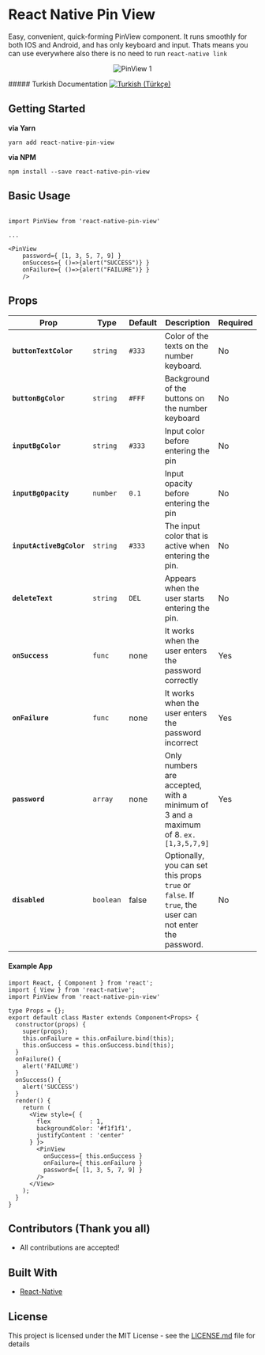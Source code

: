 # React Native Pin View

Easy, convenient, quick-forming PinView component. It runs smoothly for both IOS and Android, and has only keyboard and input. Thats means you can use everywhere also there is no need to run ```react-native link```

<p align='center'><img src='https://taluttasgiran.com.tr/assets/demo-of-pinview.gif' alt='PinView 1'></p>


##### Turkish Documentation
[![Turkish (Türkçe)](https://taluttasgiran.com.tr/assets/TR.svg)](/docs/tr/docs.md)

## Getting Started

**via Yarn**

```
yarn add react-native-pin-view
```

**via NPM**

```
npm install --save react-native-pin-view
```

## Basic Usage

```

import PinView from 'react-native-pin-view'

...

<PinView
    password={ [1, 3, 5, 7, 9] }
    onSuccess={ ()=>{alert("SUCCESS")} }
    onFailure={ ()=>{alert("FAILURE")} }
    />
```

## Props

| Prop | Type | Default | Description | Required |
|---|---|---|---|---|
|**`buttonTextColor`**|`string`| `#333` | Color of the texts on the number keyboard. | No |
|**`buttonBgColor`**|`string`| `#FFF` | Background of the buttons on the number keyboard | No |
|**`inputBgColor`**|`string`| `#333` | Input color before entering the pin  | No |
|**`inputBgOpacity`**|`number`| `0.1` | Input opacity before entering the pin | No |
|**`inputActiveBgColor`**|`string`| `#333` | The input color that is active when entering the pin. | No |
|**`deleteText`**|`string`| `DEL` | Appears when the user starts entering the pin.  | No |
|**`onSuccess`**|`func`| none | It works when the user enters the password correctly| Yes |
|**`onFailure`**|`func`| none | It works when the user enters the password incorrect | Yes |
|**`password`**|`array`| none | Only numbers are accepted, with a minimum of 3 and a maximum of 8. `ex. [1,3,5,7,9]` | Yes |
|**`disabled`**|`boolean`| false | Optionally, you can set this props `true` or `false`. If `true`, the user can not enter the password. | No |


#### Example App

```
import React, { Component } from 'react';
import { View } from 'react-native';
import PinView from 'react-native-pin-view'

type Props = {};
export default class Master extends Component<Props> {
  constructor(props) {
    super(props);
    this.onFailure = this.onFailure.bind(this);
    this.onSuccess = this.onSuccess.bind(this);
  }
  onFailure() {
    alert('FAILURE')
  }
  onSuccess() {
    alert('SUCCESS')
  }
  render() {
    return (
      <View style={ {
        flex           : 1,
        backgroundColor: '#f1f1f1',
        justifyContent : 'center'
      } }>
        <PinView
          onSuccess={ this.onSuccess }
          onFailure={ this.onFailure }
          password={ [1, 3, 5, 7, 9] }
        />
      </View>
    );
  }
}
```

## Contributors (Thank you all)

- All contributions are accepted!

## Built With

* [React-Native](https://facebook.github.io/react-native/)

## License

This project is licensed under the MIT License - see the [LICENSE.md](LICENSE.md) file for details